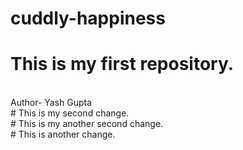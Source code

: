 # cuddly-happiness
# This is my first repository.
<br>
Author- Yash Gupta
<br>
# This is my second change.
<br>
# This is my another second change.
<br>
# This is another change.
